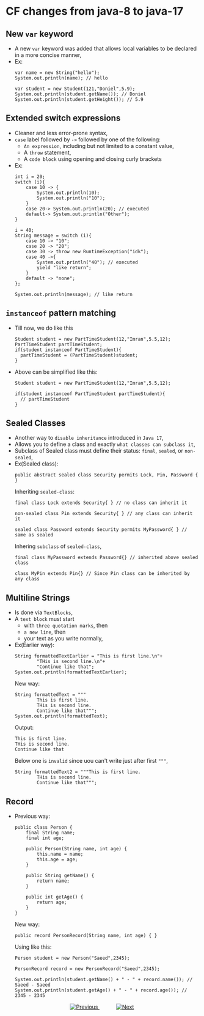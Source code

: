 
# CF changes from java-8 to java-17

## New `var` keyword
- A new `var` keyword was added that allows local variables to be declared in a more concise manner,
- Ex:
    ```
    var name = new String("hello");
    System.out.println(name); // hello
    
    var student = new Student(121,"Doniel",5.9);
    System.out.println(student.getName()); // Doniel
    System.out.println(student.getHeight()); // 5.9
    ```

## Extended switch expressions
- Cleaner and less error-prone syntax,
- `case` label followed by `->` followed by one of the following:
  - `An expression`, including but not limited to a constant value,
  - A `throw` statement,
  - A `code block` using opening and closing curly brackets
- Ex:
    ```
    int i = 20;
    switch (i){
        case 10 -> {
            System.out.println(10);
            System.out.println("10");
        }
        case 20-> System.out.println(20); // executed
        default-> System.out.println("Other");
    }
    
    i = 40;
    String message = switch (i){
        case 10 -> "10";
        case 20 -> "20";
        case 30 -> throw new RuntimeException("idk");
        case 40 ->{
            System.out.println("40"); // executed
            yield "like return";
        }
        default -> "none";
    };
    
    System.out.println(message); // like return
    ```

## `instanceof` pattern matching
- Till now, we do like this
  ```
  Student student = new PartTimeStudent(12,"Imran",5.5,12);
  PartTimeStudent partTimeStudent;
  if(student instanceof PartTimeStudent){
    partTimeStudent = (PartTimeStudent)student; 
  }
  ```
- Above can be simplified like this:
  ```
  Student student = new PartTimeStudent(12,"Imran",5.5,12);
          
  if(student instanceof PartTimeStudent partTimeStudent){
    // partTimeStudent
  }
  ```

## Sealed Classes
- Another way to `disable inheritance` introduced in `Java 17`,
- Allows you to define a class and exactly `what classes can subclass it`,
- Subclass of Sealed class must define their status: `final`, `sealed`, or `non-sealed`,
- Ex(Sealed class):
  ```
  public abstract sealed class Security permits Lock, Pin, Password { }
  ```
  Inheriting `sealed-class`:
  ```
  final class Lock extends Security{ } // no class can inherit it

  non-sealed class Pin extends Security{ } // any class can inherit it

  sealed class Password extends Security permits MyPassword{ } // same as sealed
  ```
  Inhering `subclass` of `sealed-class`,
  ```
  final class MyPassword extends Password{} // inherited above sealed class
  
  class MyPin extends Pin{} // Since Pin class can be inherited by any class
  ```
  
## Multiline Strings
- Is done via `TextBlocks`,
- A `text block` must start
  - with `three quotation marks`, then
  - `a new line`, then 
  - your text as you write normally,
- Ex(Earlier way):
  ```
  String formattedTextEarlier = "This is first line.\n"+
          "THis is second line.\n"+
          "Continue like that";
  System.out.println(formattedTextEarlier);
  ```
  New way:
  ```
  String formattedText = """
          This is first line.
          THis is second line.
          Continue like that""";
  System.out.println(formattedText);
  ```
  Output:
  ```
  This is first line.
  THis is second line.
  Continue like that
  ```
  Below one is `invalid` since uou can't write just after first `"""`,
  ```
  String formattedText2 = """This is first line.
          THis is second line.
          Continue like that""";
  ```


## Record
- Previous way:
  ```
  public class Person {
      final String name;
      final int age;
  
      public Person(String name, int age) {
          this.name = name;
          this.age = age;
      }
  
      public String getName() {
          return name;
      }
  
      public int getAge() {
          return age;
      }
  }
  ```
  New way:
  ```
  public record PersonRecord(String name, int age) { }
  ```
  Using like this:
  ```
  Person student = new Person("Saeed",2345);
  
  PersonRecord record = new PersonRecord("Saeed",2345);
  
  System.out.println(student.getName() + " - " + record.name()); // Saeed - Saeed
  System.out.println(student.getAge() + " - " + record.age()); // 2345 - 2345
  ```

    
    
    
<!-- bottom_nav_bar_1243 -->
<div align="center">
<a href="../enum/">
    <img src="https://img.shields.io/badge/◀%20Previous-blue?style=for-the-badge" alt="Previous">
</a>
&nbsp;&nbsp;&nbsp;&nbsp;&nbsp;&nbsp;&nbsp;&nbsp;&nbsp;&nbsp;
<a href="../qna/">
    <img src="https://img.shields.io/badge/Next%20▶-blue?style=for-the-badge" alt="Next">
</a>
</div>
<!-- bottom_nav_bar_1243 -->
    